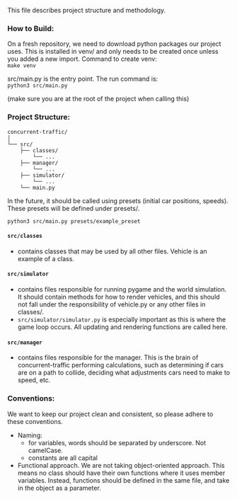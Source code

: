 This file describes project structure and methodology.

### How to Build:

On a fresh repository, we need to download python packages our project uses. This is installed in venv/ and only needs to be created once unless you added a new import. Command to create venv:\
`make venv`

src/main.py is the entry point. The run command is:\
`python3 src/main.py`

(make sure you are at the root of the project when calling this)

### Project Structure:

```
concurrent-traffic/
│
└── src/
    ├── classes/
        └── ...
    ├── manager/
        └── ...
    ├── simulator/
        └── ...
    └── main.py
```


In the future, it should be called using presets (initial car positions, speeds). These presets will be defined under presets/.

`python3 src/main.py presets/example_preset`

#### `src/classes`
- contains classes that may be used by all other files. Vehicle is an example of a class.

#### `src/simulator`
- contains files responsible for running pygame and the world simulation. It should contain methods for how to render vehicles, and this should not fall under the responsibility of vehicle.py or any other files in classes/.
- `src/simulator/simulator.py` is especially important as this is where the game loop occurs. All updating and rendering functions are called here.

#### `src/manager`
- contains files responsible for the manager. This is the brain of concurrent-traffic performing calculations, such as determining if cars are on a path to collide, deciding what adjustments cars need to make to speed, etc.

### Conventions:
We want to keep our project clean and consistent, so please adhere to these conventions.
- Naming:
  - for variables, words should be separated by underscore. Not camelCase.
  - constants are all capital
- Functional approach. We are not taking object-oriented approach. This means no class should have their own functions where it uses member variables. Instead, functions should be defined in the same file, and take in the object as a parameter.